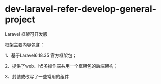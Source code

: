# dev-laravel-refer-develop-general-project

Laravel 框架可开发版


框架主要内容包含：

1、基于Laravel6.18.35 官方框架包；

2、提供了web、h5多操作端共用一个框架包的后端架构；

3、封装或改写了一些常用的组件

  